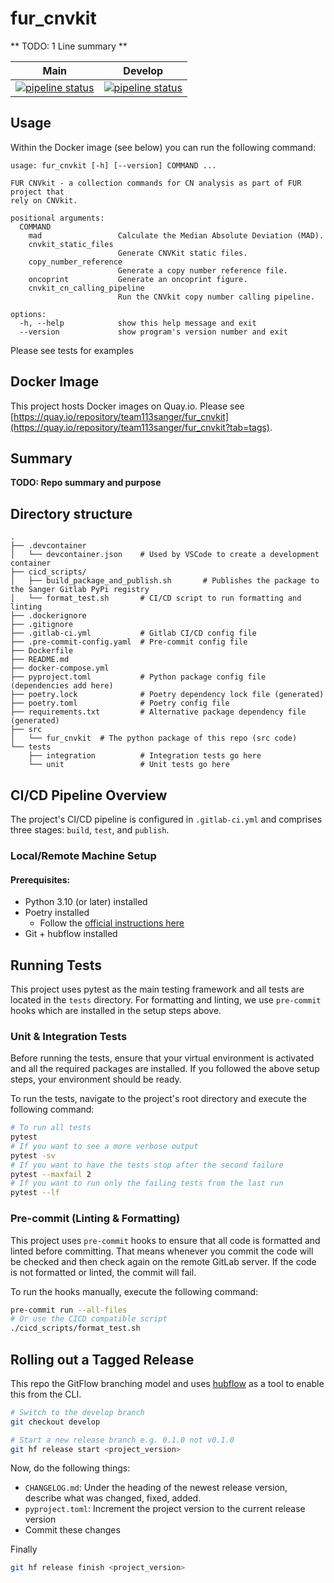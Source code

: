 # fur_cnvkit

** TODO: 1 Line summary **

|                         Main                         |                         Develop                          |
| :----------------------------------------------------: | :------------------------------------------------------: |
| [![pipeline status][main-pipe-badge]][main-branch] | [![pipeline status][develop-pipe-badge]][develop-branch] |

[main-pipe-badge]: https://gitlab.internal.sanger.ac.uk/DERMATLAS/fur/fur_cnvkit/badges/main/pipeline.svg
[main-branch]: https://gitlab.internal.sanger.ac.uk/DERMATLAS/fur/fur_cnvkit/-/commits/main
[develop-pipe-badge]: https://gitlab.internal.sanger.ac.uk/DERMATLAS/fur/fur_cnvkit/badges/develop/pipeline.svg
[develop-branch]: https://gitlab.internal.sanger.ac.uk/DERMATLAS/fur/fur_cnvkit/-/commits/develop


## Usage

Within the Docker image (see below) you can run the following command:

```
usage: fur_cnvkit [-h] [--version] COMMAND ...

FUR CNVkit - a collection commands for CN analysis as part of FUR project that
rely on CNVkit.

positional arguments:
  COMMAND
    mad                 Calculate the Median Absolute Deviation (MAD).
    cnvkit_static_files
                        Generate CNVKit static files.
    copy_number_reference
                        Generate a copy number reference file.
    oncoprint           Generate an oncoprint figure.
    cnvkit_cn_calling_pipeline
                        Run the CNVkit copy number calling pipeline.

options:
  -h, --help            show this help message and exit
  --version             show program's version number and exit
```

Please see tests for examples

## Docker Image

This project hosts Docker images on Quay.io. Please see [https://quay.io/repository/team113sanger/fur_cnvkit](https://quay.io/repository/team113sanger/fur_cnvkit?tab=tags).

## Summary

**TODO: Repo summary and purpose**


## Directory structure

```
.
├── .devcontainer
│   └── devcontainer.json    # Used by VSCode to create a development container
├── cicd_scripts/
│   ├── build_package_and_publish.sh       # Publishes the package to the Sanger Gitlab PyPi registry
│   └── format_test.sh       # CI/CD script to run formatting and linting
├── .dockerignore
├── .gitignore
├── .gitlab-ci.yml           # Gitlab CI/CD config file
├── .pre-commit-config.yaml  # Pre-commit config file
├── Dockerfile
├── README.md
├── docker-compose.yml
├── pyproject.toml           # Python package config file (dependencies add here)
├── poetry.lock              # Poetry dependency lock file (generated)
├── poetry.toml              # Poetry config file
├── requirements.txt         # Alternative package dependency file (generated)
├── src
│   └── fur_cnvkit  # The python package of this repo (src code)
└── tests
    ├── integration          # Integration tests go here
    └── unit                 # Unit tests go here
```

## CI/CD Pipeline Overview

The project's CI/CD pipeline is configured in `.gitlab-ci.yml` and comprises three stages: `build`, `test`, and `publish`.

### Local/Remote Machine Setup

#### Prerequisites:
 - Python 3.10 (or later) installed
 - Poetry installed
    - Follow the [official instructions here](https://python-poetry.org/docs/#installation)
- Git + hubflow installed

## Running Tests

This project uses pytest as the main testing framework and all tests are located in the `tests` directory. For formatting and linting, we use `pre-commit` hooks which are installed in the setup steps above.

### Unit & Integration Tests

Before running the tests, ensure that your virtual environment is activated and all the required packages are installed. If you followed the above setup steps, your environment should be ready.

To run the tests, navigate to the project's root directory and execute the following command:

```bash
# To run all tests
pytest
# If you want to see a more verbose output
pytest -sv
# If you want to have the tests stop after the second failure
pytest --maxfail 2
# If you want to run only the failing tests from the last run
pytest --lf
```

### Pre-commit (Linting & Formatting)

This project uses `pre-commit` hooks to ensure that all code is formatted and linted before committing. That means whenever you commit the code will be checked and then check again on the remote GitLab server. If the code is not formatted or linted, the commit will fail.

To run the hooks manually, execute the following command:

```bash
pre-commit run --all-files
# Or use the CICD compatible script
./cicd_scripts/format_test.sh
```

## Rolling out a Tagged Release
This repo the GitFlow branching model and uses [hubflow](https://datasift.github.io/gitflow/TheHubFlowTools.html) as a tool to enable this from the CLI.

```bash
# Switch to the develop branch
git checkout develop

# Start a new release branch e.g. 0.1.0 not v0.1.0
git hf release start <project_version>
```

Now, do the following things:
* `CHANGELOG.md`: Under the heading of the newest release version, describe what was changed, fixed, added.
* `pyproject.toml`: Increment the project version to the current release version
* Commit these changes

Finally

```bash
git hf release finish <project_version>
```
